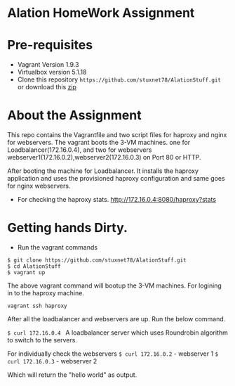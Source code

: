 # Alation HomeWork Assignment

# Pre-requisites
 
  * Vagrant Version 1.9.3
  * Virtualbox version  5.1.18
  * Clone this repository `https://github.com/stuxnet78/AlationStuff.git` or download this [zip](https://github.com/stuxnet78/AlationStuff/archive/master.zip)
 
# About the Assignment
   
  This repo contains the Vagrantfile and two script files for haproxy and nginx for webservers. The vagrant boots the 3-VM machines. one for Loadbalancer(172.16.0.4), and two for webservers webserver1(172.16.0.2),webserver2(172.16.0.3) on Port 80 or HTTP.
  
  After booting the machine for Loadbalancer. It installs the haproxy application and uses the provisioned haproxy configuration and same goes for nginx webservers.
  
  * For checking the haproxy stats. http://172.16.0.4:8080/haproxy?stats
  
# Getting hands Dirty.

* Run the vagrant commands

```
$ git clone https://github.com/stuxnet78/AlationStuff.git
$ cd AlationStuff
$ vagrant up
```
The above vagrant command will bootup the 3-VM machines. For logining in to the haproxy machine.

`vagrant ssh haproxy`

After all the loadbalancer and webservers are up. Run the below command.

`$ curl 172.16.0.4 ` A loadbalancer server which uses Roundrobin algorithm to switch to the servers.

For individually check the webservers
`$ curl 172.16.0.2` - webserver 1
`$ curl 172.16.0.3` - webserver 2

Which will return the "hello world" as output.

  
  
